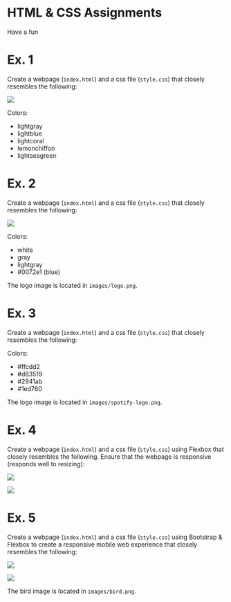 # HTML & CSS Assignments
Have a fun

# Ex. 1 
Create a webpage (`index.html`) and a css file (`style.css`) that closely resembles the following:

![](./docs/ex1.png)

Colors:
- lightgray
- lightblue
- lightcoral
- lemonchiffon
- lightseagreen

# Ex. 2
Create a webpage (`index.html`) and a css file (`style.css`) that closely resembles the following:

![](./docs/ex2.png)

Colors:
- white
- gray
- lightgray
- #0072e1 (blue)

The logo image is located in `images/logo.png`.

# Ex. 3
Create a webpage (`index.html`) and a css file (`style.css`) that closely resembles the following:

Colors:
- #ffcdd2
- #d83519
- #2941ab
- #1ed760

The logo image is located in `images/spotify-logo.png`.

# Ex. 4
Create a webpage (`index.html`) and a css file (`style.css`) using Flexbox that closely resembles the following.  Ensure that the webpage is responsive (responds well to resizing):

![](./docs/ex4.1.png)


![](./docs/ex4.2.png)

# Ex. 5
Create a webpage (`index.html`) and a css file (`style.css`) using Bootstrap & Flexbox to create a responsive mobile web experience that closely resembles the following:

![](./docs/ex5.2.png)


![](./docs/ex5.1.png)

The bird image is located in `images/bird.png`.
